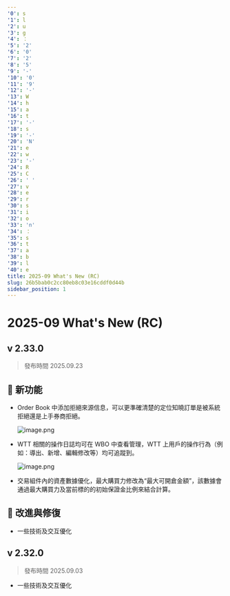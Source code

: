 ```yaml
---
'0': s
'1': l
'2': u
'3': g
'4': ：
'5': '2'
'6': '0'
'7': '2'
'8': '5'
'9': '-'
'10': '0'
'11': '9'
'12': '-'
'13': W
'14': h
'15': a
'16': t
'17': '-'
'18': s
'19': '-'
'20': 'N'
'21': e
'22': w
'23': '-'
'24': R
'25': C
'26': ' '
'27': v
'28': e
'29': r
'30': s
'31': i
'32': o
'33': 'n'
'34': ：
'35': s
'36': t
'37': a
'38': b
'39': l
'40': e
title: 2025-09 What's New (RC)
slug: 26b5bab0c2cc80eb8c03e16cddf0d44b
sidebar_position: 1
---
```



# 2025-09 What's New (RC)


## v 2.33.0

> 發布時間   2025.09.23

## 🎉 新功能

- Order Book 中添加拒絕來源信息，可以更準確清楚的定位知曉訂單是被系統拒絕還是上手券商拒絕。

    ![image.png](/assets/4cf8b4bb7f2b6fa60f32b382977f107e.png)

- WTT 相關的操作日誌均可在 WBO 中查看管理，WTT 上用戶的操作行為（例如：導出、新增、編輯修改等）均可追蹤到。

    ![image.png](/assets/c66760ccb619088c5470ca4be7f9dc43.png)

- 交易組件內的資產數據優化，最大購買力修改為“最大可開倉金額”，該數據會通過最大購買力及當前標的的初始保證金比例來結合計算。

## 📌 改進與修復

- 一些技術及交互優化

## v 2.32.0

> 發布時間   2025.09.03
- 一些技術及交互優化
